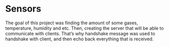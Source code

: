 # Sensors
The goal of this project was finding the amount of some gases, temperature, humidity and etc. Then, creating the server that will be able to communicate with clients. That’s why handshake message was used to handshake with client, and then echo back everything that is received.
